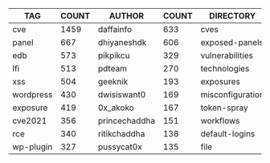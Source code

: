 |    TAG    | COUNT |    AUTHOR     | COUNT |    DIRECTORY     | COUNT | SEVERITY | COUNT |  TYPE   | COUNT |
|-----------|-------|---------------|-------|------------------|-------|----------|-------|---------|-------|
| cve       |  1459 | daffainfo     |   633 | cves             |  1438 | info     |  1491 | http    |  3929 |
| panel     |   667 | dhiyaneshdk   |   606 | exposed-panels   |   674 | high     |  1066 | file    |    77 |
| edb       |   573 | pikpikcu      |   329 | vulnerabilities  |   515 | medium   |   776 | network |    52 |
| lfi       |   513 | pdteam        |   270 | technologies     |   287 | critical |   513 | dns     |    17 |
| xss       |   504 | geeknik       |   193 | exposures        |   281 | low      |   228 |         |       |
| wordpress |   430 | dwisiswant0   |   169 | misconfiguration |   246 | unknown  |    14 |         |       |
| exposure  |   419 | 0x_akoko      |   167 | token-spray      |   230 |          |       |         |       |
| cve2021   |   356 | princechaddha |   151 | workflows        |   190 |          |       |         |       |
| rce       |   340 | ritikchaddha  |   138 | default-logins   |   106 |          |       |         |       |
| wp-plugin |   327 | pussycat0x    |   135 | file             |    77 |          |       |         |       |
